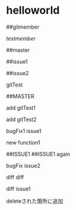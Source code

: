 # helloworld

##gitmember

*testmember*

##master

##issue1

##issue2

gitTest

##MASTER

add gitTest1

add gitTest2

bugFix1 issue1

new function1

##ISSUE1
##ISSUE1 again

bugFix issue2

diff diff

diff issue1

deleteされた箇所に追加
